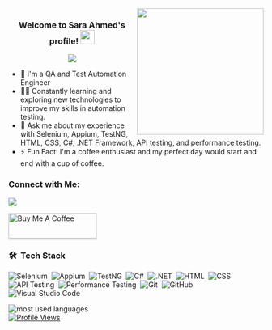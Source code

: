 <img width="250" align="right" src="https://c.tenor.com/_DOBjnGspYAAAAAM/code-coding.gif">

<h3 align="center">
  Welcome to Sara Ahmed's profile!
  <img src="https://media.giphy.com/media/hvRJCLFzcasrR4ia7z/giphy.gif" width="28">
</h3>

<!-- Typing SVG by DenverCoder1 - https://github.com/DenverCoder1/readme-typing-svg -->
<p align="center">
  <a href="https://github.com/DenverCoder1/readme-typing-svg"><img src="https://readme-typing-svg.herokuapp.com/?lines=QA%20and%20Test%20Automation%20Engineer;Always%20learning%20new%20things&font=Fira%20Code&center=true&width=440&height=45&color=f75c7e&vCenter=true&size=22"></a>
</p> 

- 🏢 I'm a QA and Test Automation Engineer
- 👨‍💻 Constantly learning and exploring new technologies to improve my skills in automation testing.
- 💬 Ask me about my experience with Selenium, Appium, TestNG, HTML, CSS, C#, .NET Framework, API testing, and performance testing.
- ⚡ Fun Fact: I'm a coffee enthusiast and my perfect day would start and end with a cup of coffee.


### Connect with Me:

<a href="http://www.linkedin.com/in/saraahmed000" target="_blank"><img src="https://img.shields.io/badge/-Sara%20Ahmed-0077B5?style=for-the-badge&logo=Linkedin&logoColor=white"/></a>


<a href="https://www.buymeacoffee.com/saraahmed" target="_blank"><img src="https://cdn.buymeacoffee.com/buttons/v2/lato-orange.png" alt="Buy Me A Coffee" style="height: 50px !important;width: 174px !important;box-shadow: 0px 3px 2px 0px rgba(190, 190, 190, 0.5) !important;-webkit-box-shadow: 0px 3px 2px 0px rgba(190, 190, 190, 0.5) !important;" ></a>

### 🛠 &nbsp;Tech Stack
![Selenium](https://img.shields.io/badge/-Selenium-05122A?style=flat&logo=selenium&logoColor=43B02A)&nbsp;
![Appium](https://img.shields.io/badge/-Appium-05122A?style=flat&logo=appium&logoColor=02569B)&nbsp;
![TestNG](https://img.shields.io/badge/-TestNG-05122A?style=flat&logo=testng&logoColor=CF0808)&nbsp;
![C#](https://img.shields.io/badge/-CSharp-05122A?style=flat&logo=c-sharp&logoColor=239120)&nbsp;
![.NET](https://img.shields.io/badge/-.NET%20Framework-05122A?style=flat&logo=.net&logoColor=512BD4)&nbsp;
![HTML](https://img.shields.io/badge/-HTML-05122A?style=flat&logo=HTML5)&nbsp;
![CSS](https://img.shields.io/badge/-CSS-05122A?style=flat&logo=CSS3&logoColor=1572B6)&nbsp;
![API Testing](https://img.shields.io/badge/-API%20Testing-05122A?style=flat&logo=swagger&logoColor=85ea2d)&nbsp;
![Performance Testing](https://img.shields.io/badge/-Performance%20Testing-05122A?style=flat&logo=loadrunner&logoColor=0080ff)&nbsp;
![Git](https://img.shields.io/badge/-Git-05122A?style=flat&logo=git)&nbsp;
![GitHub](https://img.shields.io/badge/-GitHub-05122A?style=flat&logo=github)&nbsp;
![Visual Studio Code](https://img.shields.io/badge/-Visual%20Studio%20Code-05122A?style=flat&logo=visual-studio-code&logoColor=007ACC)&nbsp;

<img align="left" src="https://github-readme-stats.vercel.app/api/top-langs?username=saraahmed&show_icons=true&locale=en&layout=compact&theme=radical" alt="most used languages" />
<br>

<a href="https://komarev.com/ghpvc/?username=saraahmed&style=for-the-badge">
    <img src="https://komarev.com/ghpvc/?username=saraahmed&style=for-the-badge" alt="Profile Views" />
</a>
